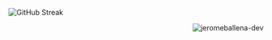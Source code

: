 ![GitHub Streak](https://streak-stats.demolab.com?user=jeromeballena-dev&theme=yellowdark&border_radius=7&card_width=888)
  
<p align="right"><img src="https://komarev.com/ghpvc/?username=jeromeballena-dev&label=Profile%20Views&color=0e75b6&style=flat" alt="jeromeballena-dev" /></p>






